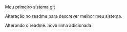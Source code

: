 Meu primeiro sistema git

Alteração no readme para descrever melhor meu sistema. 

Alterando o readme.
nova linha adicionada 